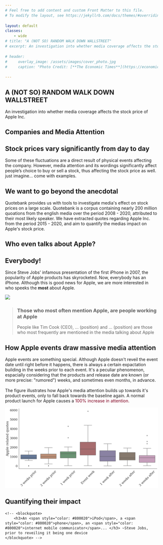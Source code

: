 ```yaml
---
# Feel free to add content and custom Front Matter to this file.
# To modify the layout, see https://jekyllrb.com/docs/themes/#overriding-theme-defaults

layout: default
classes: 
    - wide
# title: "A (NOT SO) RANDOM WALK DOWN WALLSTREET"
# excerpt: An investigation into whether media coverage affects the stock price of Apple Inc.

# header:
#     overlay_image: /assets/images/cover_photo.jpg
#     caption: "Photo Credit: [**The Economic Times**](https://economictimes.indiatimes.com/markets/stocks/news/irrational-exuberance-are-we-near-the-shiller-mark-that-can-trigger-pain/articleshow/85265082.cms?from=mdr)"

---
```


<section id="header">
    <h1>A (NOT SO) RANDOM WALK DOWN WALLSTREET</h1>
    <p>An investigation into whether media coverage affects the stock price of Apple Inc.</p>
</section>

<section id="introduction">
    <h1>Companies and Media Attention</h1>
    <h2> Stock prices vary significantly from day to day</h2>
    <p>
        Some of these fluctuations are a direct result of physical events affecting the company. However, media attention and its wordings significantly affect people’s choice to buy or sell a stock, thus affecting the stock price as well. just imagine... come with examples. 
    </p>
    <h2> We want to go beyond the anecdotal </h2>
    <p>
        Quotebank provides us with tools to investigate media's effect on stock prices on a large scale. Quotebank is a corpus containing nearly 200 million quoations from the english media over the period 2008 - 2020, attributed to their most likely speaker. We have extracted quotes regarding Apple Inc. from the period 2015 - 2020, and aim to quantify the medias impact on Apple's stock price. 
    </p>
</section>


<section id="exploration">
    <h1>Who even talks about Apple?</h1>
    <h2>Everybody!</h2>
    <p>
        Since Steve Jobs' infamous presentation of the first iPhone in 2007, the popularity of Apple products has skyrocketed. Now, everybody has an iPhone. Although this is good news for Apple, we are more interested in who speeks the <b>most</b> about Apple.
    </p>
    <div class="graph_text">
        <img src="/assets/graphs/most_frequent_speakers_animation.gif">
        <blockquote>
            <h3>Those who most often mention Apple, are people working at Apple</h3>
            <p>
                People like Tim Cook (CEO), ... (position) and ... (position) are those who most frequently are mentioned in the media talking about Apple
            </p>
        </blockquote>
    </div>
</section>

<section id="events">
    <h2>How Apple events draw massive media attention</h2>
    <p>
        Apple events are something special. Although Apple doesn't reveil the event date until right before it happens, there is always a certain expactation building in the weeks prior to each event. It's a peculiar phenomenon, espacially considering that the products and release date are known (or more precise: "rumored") weeks, and sometimes even months, in advance.<br><br>The figure illustrates how Apple's media attention builds up towards it's product events, only to fall back towards the baseline again. A normal product launch for Apple causes a 
        <span style="color: #800020">100% increase in attention.</span>
    </p>
    <img src="/assets/graphs/attention_dist.png">
</section>

<section id="impact">
    <h1>Quantifying their impact</h1>
</section>


<!-- For making pretty quotes -->
    <!-- <blockquote>
        <h3>An <span style="color: #800020">iPod</span>, a <span style="color: #800020">phone</span>, an <span style="color: #800020">internet mobile communicator</span>... </h3> ~Steve Jobs, prior to reveiling it being one device 
    </blockquote> -->
 






